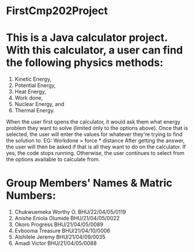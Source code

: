 # FirstCmp202Project
# This is a Java calculator project. With this calculator, a user can find the following physics methods:
1. Kinetic Energy,
2. Potential Energy,
3. Heat Energy,
4. Work done,
5. Nuclear Energy, and 
6. Thermal Energy.

When the user first opens the calculator, it would ask them what energy problem they want to solve (limited only to the options above). 
Once that is selected, the user will enter the values for whatever they're trying to find the solution to.
EG: Workdone = force * distance
After getting the answer, the user will then be asked if that is all they want to do on the calculator.
If yes, the code stops running.
Otherwise, the user continues to select from the options available to calculate from.

# Group Members' Names & Matric Numbers:
1. Chukwuemeka Worthy O. BHU/22/04/05/0119
2. Anishe Eniola Olumide BHU/21/04/05/0022
3. Okoro Progress BHU/21/04/05/0089
4. Evbooma Treasure BHU/21/04/10/0006
5. Alshilele Jeremy BHU/21/04/09/0035
6. Amadi Victor BHU/21/04/05/0088
